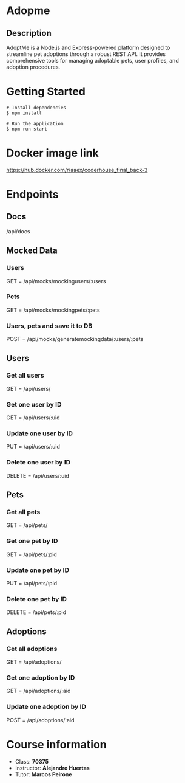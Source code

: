 # Adopme

## Description

AdoptMe is a Node.js and Express-powered platform designed to streamline pet adoptions through a robust REST API.
It provides comprehensive tools for managing adoptable pets, user profiles, and adoption procedures.

# Getting Started

```
# Install dependencies
$ npm install

# Run the application
$ npm run start
```

# Docker image link

https://hub.docker.com/r/aaex/coderhouse_final_back-3

# Endpoints

## Docs

/api/docs

## Mocked Data

### Users

GET = /api/mocks/mockingusers/:users

### Pets

GET = /api/mocks/mockingpets/:pets

### Users, pets and save it to DB

POST = /api/mocks/generatemockingdata/:users/:pets

## Users

### Get all users

GET = /api/users/

### Get one user by ID

GET = /api/users/:uid

### Update one user by ID

PUT = /api/users/:uid

### Delete one user by ID

DELETE = /api/users/:uid

## Pets

### Get all pets

GET = /api/pets/

### Get one pet by ID

GET = /api/pets/:pid

### Update one pet by ID

PUT = /api/pets/:pid

### Delete one pet by ID

DELETE = /api/pets/:pid

## Adoptions

### Get all adoptions

GET = /api/adoptions/

### Get one adoption by ID

GET = /api/adoptions/:aid

### Update one adoption by ID

POST = /api/adoptions/:aid

# Course information

- Class: **70375**
- Instructor: **Alejandro Huertas**
- Tutor: **Marcos Peirone**
